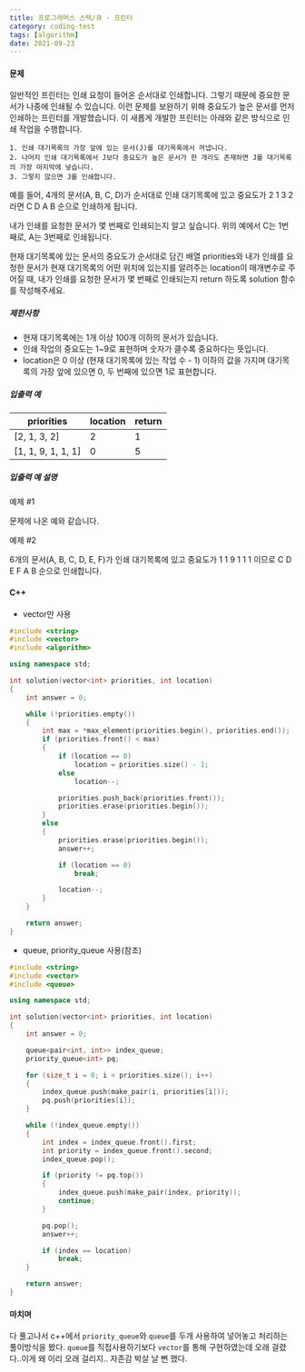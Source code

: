 ```yaml
---
title: 프로그래머스 스택/큐 - 프린터
category: coding-test
tags: [algorithm]
date: 2021-09-23
---
```


#### 문제

일반적인 프린터는 인쇄 요청이 들어온 순서대로 인쇄합니다. 그렇기 때문에 중요한 문서가 나중에 인쇄될 수 있습니다. 이런 문제를 보완하기 위해 중요도가 높은 문서를 먼저 인쇄하는 프린터를 개발했습니다. 이 새롭게 개발한 프린터는 아래와 같은 방식으로 인쇄 작업을 수행합니다.

```
1. 인쇄 대기목록의 가장 앞에 있는 문서(J)를 대기목록에서 꺼냅니다.
2. 나머지 인쇄 대기목록에서 J보다 중요도가 높은 문서가 한 개라도 존재하면 J를 대기목록의 가장 마지막에 넣습니다.
3. 그렇지 않으면 J를 인쇄합니다.
```

예를 들어, 4개의 문서(A, B, C, D)가 순서대로 인쇄 대기목록에 있고 중요도가 2 1 3 2 라면 C D A B 순으로 인쇄하게 됩니다.

내가 인쇄를 요청한 문서가 몇 번째로 인쇄되는지 알고 싶습니다. 위의 예에서 C는 1번째로, A는 3번째로 인쇄됩니다.

현재 대기목록에 있는 문서의 중요도가 순서대로 담긴 배열 priorities와 내가 인쇄를 요청한 문서가 현재 대기목록의 어떤 위치에 있는지를 알려주는 location이 매개변수로 주어질 때, 내가 인쇄를 요청한 문서가 몇 번째로 인쇄되는지 return 하도록 solution 함수를 작성해주세요.

##### 제한사항

- 현재 대기목록에는 1개 이상 100개 이하의 문서가 있습니다.
- 인쇄 작업의 중요도는 1~9로 표현하며 숫자가 클수록 중요하다는 뜻입니다.
- location은 0 이상 (현재 대기목록에 있는 작업 수 - 1) 이하의 값을 가지며 대기목록의 가장 앞에 있으면 0, 두 번째에 있으면 1로 표현합니다.

##### 입출력 예

| priorities         | location | return |
| ------------------ | -------- | ------ |
| [2, 1, 3, 2]       | 2        | 1      |
| [1, 1, 9, 1, 1, 1] | 0        | 5      |

##### 입출력 예 설명

예제 #1

문제에 나온 예와 같습니다.

예제 #2

6개의 문서(A, B, C, D, E, F)가 인쇄 대기목록에 있고 중요도가 1 1 9 1 1 1 이므로 C D E F A B 순으로 인쇄합니다.

#### C++

- vector만 사용

```c++
#include <string>
#include <vector>
#include <algorithm>

using namespace std;

int solution(vector<int> priorities, int location)
{
    int answer = 0;

    while (!priorities.empty())
    {
        int max = *max_element(priorities.begin(), priorities.end());
        if (priorities.front() < max)
        {
            if (location == 0)
                location = priorities.size() - 1;
            else
                location--;

            priorities.push_back(priorities.front());
            priorities.erase(priorities.begin());
        }
        else
        {
            priorities.erase(priorities.begin());
            answer++;

            if (location == 0)
                break;

            location--;
        }
    }

    return answer;
}
```

- queue, priority_queue 사용(참조)

```c++
#include <string>
#include <vector>
#include <queue>

using namespace std;

int solution(vector<int> priorities, int location)
{
    int answer = 0;

    queue<pair<int, int>> index_queue;
    priority_queue<int> pq;

    for (size_t i = 0; i < priorities.size(); i++)
    {
        index_queue.push(make_pair(i, priorities[i]));
        pq.push(priorities[i]);
    }

    while (!index_queue.empty())
    {
        int index = index_queue.front().first;
        int priority = index_queue.front().second;
        index_queue.pop();

        if (priority != pq.top())
        {
            index_queue.push(make_pair(index, priority));
            continue;
        }

        pq.pop();
        answer++;

        if (index == location)
            break;
    }

    return answer;
}
```

#### 마치며

다 풀고나서 c++에서 `priority_queue`와 `queue`를 두개 사용하여 넣어놓고 처리하는 풀이방식을 봤다. `queue`를 직접사용하기보다 `vector`를 통해 구현하였는데 오래 걸렸다..이게 왜 이리 오래 걸리지.. 자존감 박살 날 뻔 했다.
